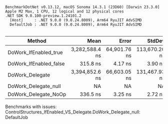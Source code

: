 ```

BenchmarkDotNet v0.13.12, macOS Sonoma 14.3.1 (23D60) [Darwin 23.3.0]
Apple M2 Max, 1 CPU, 12 logical and 12 physical cores
.NET SDK 9.0.100-preview.1.24101.2
  [Host]     : .NET 9.0.0 (9.0.24.8009), Arm64 RyuJIT AdvSIMD
  DefaultJob : .NET 9.0.0 (9.0.24.8009), Arm64 RyuJIT AdvSIMD


```
| Method                 | Mean           | Error        | StdDev        |
|----------------------- |---------------:|-------------:|--------------:|
| DoWork_IfEnabled_true  | 3,282,588.4 ns | 64,901.76 ns | 113,670.20 ns |
| DoWork_IfEnabled_false |       315.8 ns |      4.17 ns |       3.90 ns |
| DoWork_Delegate        | 3,394,852.6 ns | 66,603.05 ns | 131,467.93 ns |
| DoWork_Delegate_null   |             NA |           NA |            NA |
| DoWork_Delegate_NoOp   |       336.5 ns |      3.25 ns |       2.72 ns |

Benchmarks with issues:
  ControlStructures_IfEnabled_VS_Delegate.DoWork_Delegate_null: DefaultJob
